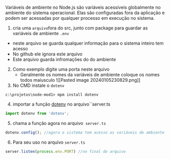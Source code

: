   
Variáveis de ambiente no Node.js são variáveis acessíveis globalmente no ambiente do sistema operacional. Elas são configuradas fora da aplicação e podem ser acessadas por qualquer processo em execução no sistema.

1. cria uma ``arquivo``fora do src, junto com package para guardar as variáveis de ambiente ``.env``
- neste arquivo se guarda qualquer informação para o sistema inteiro tem acesso 
- No github ele ignora este arquivo
- Este arquivo guarda infromações do  do ambiente

2. Como exemplo digite uma porta neste arquivo
	- Geralmente os nomes da variáveis de ambiente coloque os nomes todos maíusculo
![[Pasted image 20240105230829.png]]
3. No CMD instale o ``dotenv``
```shell
c:\projetos\node-mod1> mpm install dotenv
```

4. importar a função <u>dotenv</u> no arquivo``server.ts
```ts
import dotenv from 'dotenv';
```
5. chama a função agora no arquivo`` server.ts``
```ts
dotenv.config(); //agora o sistema tem acesso as variáveis de ambiente
```
6. Para seu uso no arquivo ``server.ts``
```ts
server.listen(process.env.PORT) //no final do arquivo
```